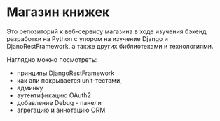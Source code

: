 # Магазин книжек
Это репозиторий к веб-сервису магазина в ходе изучения бэкенд разработки на Python с упором на изучение Django и DjanoRestFramework, а также других библиотеками и технологиями.

Наглядно можно посмотреть: 
+ принципы DjangoRestFramework
+ как апи покрывается unit-тестами,
+ админку
+ аутентификацию OAuth2
+ добавление Debug - панели
+ агрегацию и аннотацию ORM
